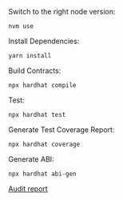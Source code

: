 

Switch to the right node version:  

```
nvm use 
```

Install Dependencies: 

```
yarn install 
```


Build Contracts:  


```
npx hardhat compile 
```

Test: 

```
npx hardhat test
```

Generate Test Coverage Report: 

```
npx hardhat coverage 
```

Generate ABI:

```
npx hardhat abi-gen
```

[Audit report](./audit/PeckShield-Audit-Report-KCC-v1.1.0.pdf)